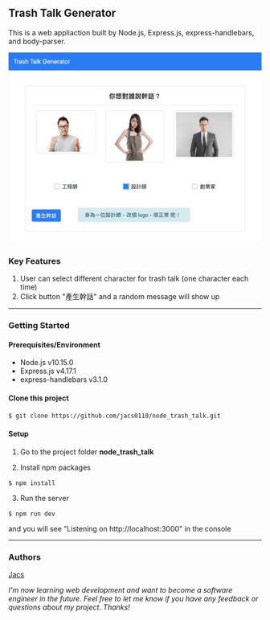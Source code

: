 ## Trash Talk Generator

This is a web appliaction built by Node.js, Express.js, express-handlebars, and body-parser.

![screenshot](https://github.com/jacs0110/node_trash_talk/blob/master/public/Screenshot.png)

### Key Features
1. User can select different character for trash talk (one character each time)
2. Click button "產生幹話" and a random message will show up 

---
### Getting Started
#### Prerequisites/Environment
* Node.js v10.15.0
* Express.js v4.17.1
* express-handlebars v3.1.0

#### Clone this project
```
$ git clone https://github.com/jacs0110/node_trash_talk.git
```
#### Setup
1. Go to the project folder **node_trash_talk**

2. Install npm packages
```
$ npm install
```
3. Run the server
```
$ npm run dev
```
and you will see "Listening on http://localhost:3000" in the console

---
### Authors
[Jacs](https://github.com/jacs0110)

*I'm now learning web development and want to become a software engineer in the future. Feel free to let me know if you have any feedback or questions about my project. Thanks!*